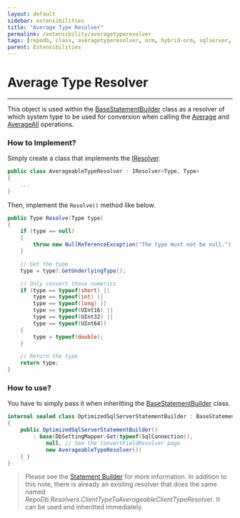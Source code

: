 ```yaml
---
layout: default
sidebar: extensibilities
title: "Average Type Resolver"
permalink: /extensibility/averagetyperesolver
tags: [repodb, class, averagetyperesolver, orm, hybrid-orm, sqlserver, sqlite, mysql, postgresql]
parent: Extensibilities
---
```


# Average Type Resolver

---

This object is used within the [BaseStatementBuilder](/class/basestatementbuilder) class as a resolver of which system type to be used for conversion when calling the [Average](/operation/average) and [AverageAll](/operation/averageall) operations.

### How to Implement?

Simply create a class that implements the [IResolver](/interface/iresolver).

```csharp
public class AverageableTypeResolver : IResolver<Type, Type>
{
    ...
}
```

Then, implement the `Resolve()` method like below.

```csharp
public Type Resolve(Type type)
{
    if (type == null)
    {
        throw new NullReferenceException("The type must not be null.");
    }

    // Get the type
    type = type?.GetUnderlyingType();

    // Only convert those numerics
    if (type == typeof(short) ||
        type == typeof(int) ||
        type == typeof(long) ||
        type == typeof(UInt16) ||
        type == typeof(UInt32) ||
        type == typeof(UInt64))
    {
        type = typeof(double);
    }

    // Return the type
    return type;
}
```

### How to use?

You have to simply pass it when inheritting the [BaseStatementBuilder](/class/basestatementbuilder) class.

```csharp
internal sealed class OptimizedSqlServerStatementBuilder : BaseStatementBuilder
{
	public OptimizedSqlServerStatementBuilder()
        : base(DbSettingMapper.Get(typeof(SqlConnection)),
            null, // See the ConvertFieldResolver page
            new AverageableTypeResolver())
	{ }
}
```

> Please see the [Statement Builder](/extensibility/statementbuilder) for more information. In addition to this note, there is already an existing resolver that does the same named *RepoDb.Resolvers.ClientTypeToAverageableClientTypeResolver*. It can be used and inheritted immediately.